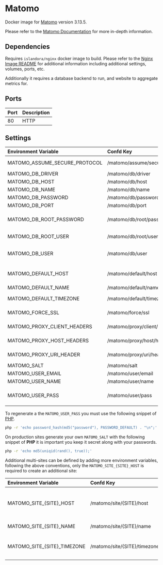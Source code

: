 # Matomo

Docker image for [Matomo] version 3.13.5.

Please refer to the [Matomo Documentation] for more in-depth information.

## Dependencies

Requires `islandora/nginx` docker image to build. Please refer to the
[Nginx Image README](../nginx/README.md) for additional information including
additional settings, volumes, ports, etc.

Additionally it requires a database backend to run, and  website to aggregate
metrics for.

## Ports

| Port | Description |
| :--- | :---------- |
| 80   | HTTP        |

## Settings

| Environment Variable          | Confd Key                      | Default                                                      | Description                                                   |
| :---------------------------- | :----------------------------- | :----------------------------------------------------------- | :------------------------------------------------------------ |
| MATOMO_ASSUME_SECURE_PROTOCOL | /matomo/assume/secure/protocol | 1                                                            | <https://matomo.org/faq/how-to-install/faq_98/>               |
| MATOMO_DB_DRIVER              | /matomo/db/driver              | pdo_mysql                                                    | The database driver to use                                    |
| MATOMO_DB_HOST                | /matomo/db/host                | database                                                     | The database host                                             |
| MATOMO_DB_NAME                | /matomo/db/name                | matomo                                                       | The database name                                             |
| MATOMO_DB_PASSWORD            | /matomo/db/password            | password                                                     | The database user password                                    |
| MATOMO_DB_PORT                | /matomo/db/port                | 3306                                                         | The database port                                             |
| MATOMO_DB_ROOT_PASSWORD       | /matomo/db/root/password       | password                                                     | The root user password (used to create the database / user)   |
| MATOMO_DB_ROOT_USER           | /matomo/db/root/user           | root                                                         | The root user (used to create the database / user)            |
| MATOMO_DB_USER                | /matomo/db/user                | matomo                                                       | The user to create / use when interacting with the database   |
| MATOMO_DEFAULT_HOST           | /matomo/default/host           | islandora.traefik.me                                         | The URL of the default site for which to gather metrics for   |
| MATOMO_DEFAULT_NAME           | /matomo/default/name           | Islandora                                                    | The name of the default site                                  |
| MATOMO_DEFAULT_TIMEZONE       | /matomo/default/timezone       | America/Halifax                                              | The timezone where the default site is hosted                 |
| MATOMO_FORCE_SSL              | /matomo/force/ssl              | 1                                                            | <https://matomo.org/faq/how-to/faq_91/>                       |
| MATOMO_PROXY_CLIENT_HEADERS   | /matomo/proxy/client/headers   | HTTP_X_FORWARDED_FOR                                         | <https://matomo.org/faq/how-to-install/faq_98/>               |
| MATOMO_PROXY_HOST_HEADERS     | /matomo/proxy/host/headers     | HTTP_X_FORWARDED_HOST                                        | <https://matomo.org/faq/how-to-install/faq_98/>               |
| MATOMO_PROXY_URI_HEADER       | /matomo/proxy/uri/header       | 1                                                            | <https://matomo.org/faq/how-to-install/faq_98/>               |
| MATOMO_SALT                   | /matomo/salt                   | 5a472390550bd59e4428a41aa472137b                             | Used to generate hashes.                                      |
| MATOMO_USER_EMAIL             | /matomo/user/email             | admin@example.org                                            | The site administrator email                                  |
| MATOMO_USER_NAME              | /matomo/user/name              | admin                                                        | The site administrator user                                   |
| MATOMO_USER_PASS              | /matomo/user/pass              | $2y$10$S38e7HPM9LI3aOIvcnRsfuMCm4ipNP572QsvbCK60upoHVJ61hMrS | The site administrator's password (See how to generate below) |

To regenerate a the `MATOMO_USER_PASS` you must use the following snippet of
[PHP](https://matomo.org/faq/how-to/faq_191/).

```bash
php -r 'echo password_hash(md5("password"), PASSWORD_DEFAULT) . "\n";'
```

On production sites generate your own `MATOMO_SALT` with the following snippet
of **PHP** it is important you keep it secret along with your passwords.

```bash
php -r 'echo md5(uniqid(rand(), true));'
```

Additional multi-sites can be defined by adding more environment variables,
following the above conventions, only the `MATOMO_SITE_{SITE}_HOST` is required
to create an additional site:

| Environment Variable        | Confd Key                    | Default         | Description                                         |
| :-------------------------- | :--------------------------- | :-------------- | :-------------------------------------------------- |
| MATOMO_SITE_{SITE}_HOST     | /matomo/site/{SITE}/host     |                 | The URL of the site for which to gather metrics for |
| MATOMO_SITE_{SITE}_NAME     | /matomo/site/{SITE}/name     | {SITE}          | The name of the site                                |
| MATOMO_SITE_{SITE}_TIMEZONE | /matomo/site/{SITE}/timezone | America/Halifax | The timezone the site is hosted in                  |

[Matomo]: https://matomo.org/
[Matomo Documentation]: https://matomo.org/docs/
